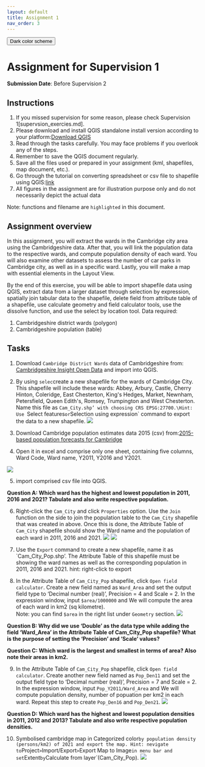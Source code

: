 ```yaml
---
layout: default
title: Assignment 1
nav_order: 3
---
```

<button class="btn js-toggle-dark-mode">Dark color scheme</button>

<script type="text/javascript" src="{{ "/assets/js/dark-mode-preview.js" | absolute_url }}"></script>

# Assignment for Supervision 1
**Submission Date**: Before Supervision 2

## Instructions
1. If you missed supervision for some reason, please check Supervision 1[supervsion_exercies.md].
2. Please download and install QGIS standalone install version according to your platform:[Download QGIS](https://qgis.org/en/site/forusers/download.html)
3. Read through the tasks carefully. You may face problems if you overlook any of the steps.
4. Remember to save the QGIS document regularly. 
5. Save all the files used or prepared in your assignment (kml, shapefiles, map document, etc.).
6. Go through the tutorial on converting spreadsheet or csv file to shapefile using QGIS:[link](https://www.qgistutorials.com/en/docs/importing_spreadsheets_csv.html)
7. All figures in the assignment are for illustration purpose only and do not necessarily depict the actual data

Note: functions and filename are `highlighted` in this document.


## Assignment overview
In this assignment, you will extract the wards in the Cambridge city area using the Cambridgeshire data. After that, you will link the population data to the respective wards, and compute population density of each ward. You will also examine other datasets to assess the number of car parks in Cambridge city, as well as in a specific ward. Lastly, you will make a map with essential elements in the Layout View.

By the end of this exercise, you will be able to import shapefile data using QGIS, extract data from a larger dataset through selection by expression, spatially join tabular data to the shapefile, delete field from attribute table of a shapefile, use calculate geometry and field calculator tools, use the dissolve function, and use the select by location tool. 
Data required:
1.  Cambridgeshire district wards (polygon)
2.  Cambridgeshire population (table)

## Tasks
1. Download `Cambridge District Wards` data of Cambridgeshire from: [Cambridgeshire Insight Open Data](https://data.cambridgeshireinsight.org.uk/dataset/wardselectoral-divisions/resource/a5da0436-1142-48a9-8d82-d070fae138aa) and import into QGIS.

2.  By using `selec`create a new shapefile for the wards of Cambridge City. This shapefile will include these wards: Abbey, Arbury, Castle, Cherry Hinton, Coleridge, East Chesterton, King's Hedges, Market, Newnham, Petersfield, Queen Edith's, Romsey, Trumpington and West Chesterton. Name this file as `Cam_City.shp’ with choosing CRS EPSG:27700.\Hint: Use `Select features` or `Selection using expression` command to export the data to a new shapefile. 
![](statics/Assignment1_cambridge.png)

3.  Download Cambridge population estimates data 2015 (csv) from:[2015-based population forecasts for Cambridge](https://data.cambridgeshireinsight.org.uk/dataset/2015-based-population-and-dwelling-stock-forecasts-cambridgeshire-and-peterborough-0)

4.  Open it in excel and comprise only one sheet, containing five columns, Ward Code, Ward name, Y2011, Y2016 and Y2021.

![](statics/Assignment1_pop.png)

5. import comprised csv file into QGIS.

**Question A: Which ward has the highest and lowest population in 2011, 2016 and 2021? Tabulate and also write respective population.**

6.  Right-click the `Cam_City` and click `Properties` option. Use the `Join` function on the side to join the population table to the `Cam_City` shapefile that was created in above. Once this is done, the Attribute Table of `Cam_City` shapefile should show the Ward name and the population of each ward in 2011, 2016 and 2021.
![](statics/Assignment1_join.png)
![](statics/Assignment1_joined.png)

7.  Use the `Export` command to create a new shapefile, name it as `Cam_City_Pop.shp’. The Attribute Table of this shapefile must be showing the ward names as well as the corresponding population in 2011, 2016 and 2021.
hint: right-click to export

8.  In the Attribute Table of `Cam_City_Pop` shapefile, click `Open field calculator`. Create a new field named as `Ward_Area` and set the output field type to ‘Decimal number (real)’, Precision = 4 and Scale = 2. In the expression window, input `$area/1000000` and We will compute the area of each ward in km2 (sq kilometre).\
Note: you can find `$area` in the right list under `Geometry` section.
![](statics/Assignment1_area.png)

**Question B: Why did we use ‘Double’ as the data type while adding the field ‘Ward_Area’ in the Attribute Table of Cam_City_Pop shapefile? What is the purpose of setting the ‘Precision’ and ‘Scale’ values?**

**Question C: Which ward is the largest and smallest in terms of area? Also note their areas in km2.**

9.  In the Attribute Table of `Cam_City_Pop` shapefile, click `Open field calculator`. Create another new field named as `Pop_Den11` and set the output field type to ‘Decimal number (real)’, Precision = 7 and Scale = 2. In the expression window, input `Pop_Y2011/Ward_Area` and We will compute population density, number of popuation per km2 in each ward. Repeat this step to create  `Pop_Den16` and `Pop_Den21`. 
![](statics/Assignment1_density.png)


**Question D: Which ward has the highest and lowest population densities in 2011, 2012 and 2013? Tabulate and also write respective population densities.**

10. Symbolised cambridge map in Categorized color` by population density (persons/km2) of 2021 and export the map.
Hint: nevigate to `Project` > `Import/Export` > `Export Map to Image` in menu bar and set `Extent` by `Calculate from layer`(Cam_City_Pop).
![](statics/Assignment1_final.png)
